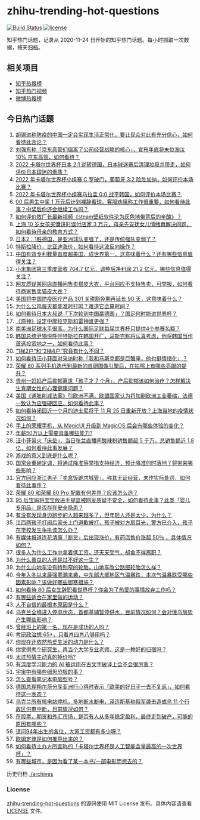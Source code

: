 # zhihu-trending-hot-questions

[![Build Status](https://github.com/justjavac/zhihu-trending-hot-questions/workflows/ci/badge.svg?branch=master)](https://github.com/justjavac/zhihu-trending-hot-questions/actions)
[![license](https://img.shields.io/github/license/justjavac/zhihu-trending-hot-questions)](https://github.com/justjavac/zhihu-trending-hot-questions/blob/master/LICENSE)

知乎热门话题，记录从 2020-11-24 日开始的知乎热门话题。每小时抓取一次数据，按天[归档](./archives)。

## 相关项目

- [知乎热搜榜](https://github.com/justjavac/zhihu-trending-top-search)
- [知乎热门视频](https://github.com/justjavac/zhihu-trending-hot-video)
- [微博热搜榜](https://github.com/justjavac/weibo-trending-hot-search)

## 今日热门话题

<!-- BEGIN -->
<!-- 最后更新时间 Fri Nov 25 2022 03:15:09 GMT+0800 (China Standard Time) -->

1. [胡锡进称防疫的中国一定会实现生活正常化，要让民众对此有充分信心，如何看待此言论？](https://www.zhihu.com/question/568555307)
1. [刘强东称「京东高管们偏离了公司经营战略的核心」，宣布年底将末位淘汰 10% 京东高管，如何看待？](https://www.zhihu.com/question/568584990)
1. [2022 卡塔尔世界杯日本 2:1 逆转德国，日本球迷赛后清理垃圾并带走，如何评价日本球迷的素质？](https://www.zhihu.com/question/568537177)
1. [2022 年卡塔尔世界杯小组赛 C 罗破门，葡萄牙 3:2 险胜加纳，如何评价本场比赛？](https://www.zhihu.com/question/568640528)
1. [2022 年卡塔尔世界杯小组赛乌拉圭 0:0 战平韩国，如何评价本场比赛？](https://www.zhihu.com/question/568623587)
1. [00 后男生中奖 1 万元后计划裸辞看球，客服劝阻称工作很重要，如何看待此事？中奖后你还会继续工作吗？](https://www.zhihu.com/question/568144713)
1. [如何评价敖厂长最新视频《steam壁纸软件沦为灰色地带背后的辛酸》？](https://www.zhihu.com/question/568607858)
1. [上海 10 岁女孩买馕饼时误付店家 3 万元，母亲先安抚女儿情绪再解决问题，如何看待母亲的教育方式？](https://www.zhihu.com/question/568560169)
1. [日本2：1胜德国，是亚洲球队变强了，还是传统强队变弱了？](https://www.zhihu.com/question/568445054)
1. [特斯拉降价，比亚迪涨价，如何看待这波反向操作？](https://www.zhihu.com/question/568554198)
1. [中国有效专利数量首度超美国，成世界第一，这意味着什么？还有哪些信息值得关注？](https://www.zhihu.com/question/568412757)
1. [小米集团第三季度营收 704.7 亿元，调整后净利润 21.2 亿元，哪些信息值得关注？](https://www.zhihu.com/question/568404044)
1. [网友质疑某网店直播间售卖猫皮大衣，平台回应不支持售卖，可举报，如何看待商家售卖猫皮大衣？](https://www.zhihu.com/question/568170513)
1. [美国将中国防疫医疗产品 301 关税豁免期再延长 90 天，这意味着什么？](https://www.zhihu.com/question/568579769)
1. [为什么公鸡每天都能准时打鸣？难道它会算时间？](https://www.zhihu.com/question/533828207)
1. [如何看待日本大叔说「下次轮到中国赢德国」？国足何时能进世界杯？](https://www.zhihu.com/question/568593647)
1. [《原神》设定中摩拉克斯和雷神谁更强？](https://www.zhihu.com/question/484097516)
1. [南美洲足球水平很高，为什么国际足联每届世界杯只提供4个参赛名额？](https://www.zhihu.com/question/471816019)
1. [韩国总统尹锡悦呼吁特斯拉在韩国开厂，马斯克称将认真考虑，他将韩国当作首选投资地之一，如何看待此事？](https://www.zhihu.com/question/568589946)
1. [“1梯2户”和“2梯4户”究竟有什么不同？](https://www.zhihu.com/question/454473751)
1. [如何看待汪小菲面对采访时称「我和马斯克都是巨蟹座，他也挺情绪化」？](https://www.zhihu.com/question/568396809)
1. [荣耀 80 系列手机迭代到最新的自研图像引擎后，在拍照上有哪些亮眼的提升？](https://www.zhihu.com/question/568562824)
1. [贵州一妈妈产后抑郁离世「孩子才 7 个月」，产后抑郁该如何治疗？怎样解决生育期女性的心理健康问题？](https://www.zhihu.com/question/568358843)
1. [美国《通胀削减法案》引欧洲不满，欧盟国家认为将加剧欧洲工业萎缩，法德一致认为应强硬回应，如何看待此事？](https://www.zhihu.com/question/568548185)
1. [如何看待闭园近一个月的迪士尼将于 11 月 25 日重新开放？上海当地的疫情状况如何？](https://www.zhihu.com/question/568558425)
1. [手上的荣耀手机，从 MagicUI 升级到 MagicOS 后会有哪些体验的变化？](https://www.zhihu.com/question/568581257)
1. [年薪50万以上需要具备哪些能力?](https://www.zhihu.com/question/564634165)
1. [汪小菲带火「床垫」，当日张兰直播间酸辣粉销售额超 5 千万，总销售额近 1.8 亿，如何看待此事发展？](https://www.zhihu.com/question/568380602)
1. [游戏的意义到底是什么呢？](https://www.zhihu.com/question/566271294)
1. [国常会重磅定调，将通过降准等举措支持经济，预计降准何时落地？将带来哪些影响？](https://www.zhihu.com/question/568610212)
1. [官方回应浙江男子「卖盒饭跪求城管」，称其无证经营，未作实际处罚，如何看待此事件？](https://www.zhihu.com/question/568385898)
1. [荣耀 80 和荣耀 80 Pro 配置有何差异？应该怎么选？](https://www.zhihu.com/question/568554186)
1. [95 后宝妈将宝宝放进手提篮被网友质疑不安全，如何看待此事？此类「婴儿专用品」是否存在安全隐患？](https://www.zhihu.com/question/568162918)
1. [有没有发现身边跑步的人越来越多了，但年轻人还是太少，为什么？](https://www.zhihu.com/question/567581965)
1. [江西两孩子打闹后家长上门道歉被打，孩子被对方扇耳光，警方已介入，孩子在学校发生争执该怎么办？](https://www.zhihu.com/question/568561099)
1. [有媒体报道连花清瘟「断货」后出现涨价，有药店售价涨超 50％ ，具体情况如何？](https://www.zhihu.com/question/568387310)
1. [很多人为什么工作中拿着低工资，还天天受气，却舍不得离职？](https://www.zhihu.com/question/560089883)
1. [为什么善良的人还是过不好这一生？](https://www.zhihu.com/question/566170799)
1. [为什么山地车没有特别窄的轮胎，山地车改公路细轮胎怎么样？](https://www.zhihu.com/question/567769688)
1. [今年入冬以来最强寒潮来袭，中东部大部地区气温暴跌，本次气温暴跌受哪些因素影响？该做好哪些御寒措施？](https://www.zhihu.com/question/568600794)
1. [如何看待 80 后女生辞职看世界杯？你会为了热爱的事情放弃工作吗？](https://www.zhihu.com/question/568342192)
1. [有哪些适合在家里做的运动？](https://www.zhihu.com/question/565875411)
1. [人不自信的最根本原因是什么？](https://www.zhihu.com/question/22996751)
1. [乌克兰全境进入停电状态，首都基辅暂停供水，目前情况如何？会对俄乌局势产生哪些影响？](https://www.zhihu.com/question/568533689)
1. [曾经班上的第一名，现在是成功的人吗？](https://www.zhihu.com/question/302310433)
1. [考研政治想 65+，只看肖四肖八够用吗？](https://www.zhihu.com/question/566658615)
1. [你现在还依然热爱生活的动力是什么？](https://www.zhihu.com/question/567807891)
1. [你觉得考个研究生，再当个大学专业老师，这是一种好的归宿吗？](https://www.zhihu.com/question/568029998)
1. [太过热情主动真的掉价吗?](https://www.zhihu.com/question/566890573)
1. [有深度学习能力的 AI 被运用在古文字破译上会不会很厉害？](https://www.zhihu.com/question/64994106)
1. [宇宙中有哪些细思恐极的事？](https://www.zhihu.com/question/37147220)
1. [怎么查看笔记本电脑型号？](https://www.zhihu.com/question/567300121)
1. [德国总理朔尔茨分享亚洲行心得时表示「欧美的好日子一去不复返」，如何看待这一表态？](https://www.zhihu.com/question/568358655)
1. [乌克兰所有核电站停机，多地断水断电，泽连斯基称俄军袭击造成乌 11 个行政区供电中断，目前情况如何？](https://www.zhihu.com/question/568548182)
1. [在股票，期货和外汇市场，是否有人从多年稳定盈利，最终走到破产，可能的原因有哪些？](https://www.zhihu.com/question/566038664)
1. [请问94年出生的各位，大家工资都有多少呀？](https://www.zhihu.com/question/567763150)
1. [欧姆定律是如何推导出来的？](https://www.zhihu.com/question/465311890)
1. [如何看待主办方所宣称的「卡塔尔世界杯是人工智能含量最高的一次世界杯」？](https://www.zhihu.com/question/566994915)
1. [有哪些城市，是因为看了某一本书/一部电影而想去的？](https://www.zhihu.com/question/568032986)

<!-- END -->

历史归档 [./archives](./archives)

### License

[zhihu-trending-hot-questions](https://github.com/justjavac/zhihu-trending-hot-questions)
的源码使用 MIT License 发布。具体内容请查看 [LICENSE](./LICENSE) 文件。
